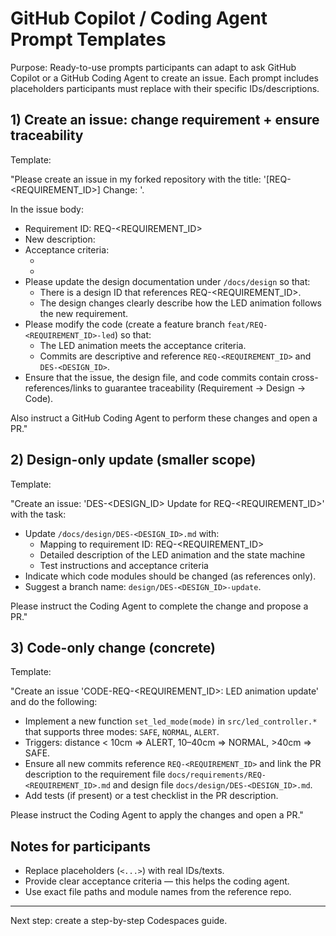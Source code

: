# GitHub Copilot / Coding Agent Prompt Templates

Purpose: Ready-to-use prompts participants can adapt to ask GitHub Copilot or a GitHub Coding Agent to create an issue. Each prompt includes placeholders participants must replace with their specific IDs/descriptions.

## 1) Create an issue: change requirement + ensure traceability

Template:

"Please create an issue in my forked repository with the title: '[REQ-<REQUIREMENT_ID>] Change: <short description>'.

In the issue body:
- Requirement ID: REQ-<REQUIREMENT_ID>
- New description: <full new requirement description>
- Acceptance criteria:
  - <AC1>
  - <AC2>
- Please update the design documentation under `/docs/design` so that:
  - There is a design ID that references REQ-<REQUIREMENT_ID>.
  - The design changes clearly describe how the LED animation follows the new requirement.
- Please modify the code (create a feature branch `feat/REQ-<REQUIREMENT_ID>-led`) so that:
  - The LED animation meets the acceptance criteria.
  - Commits are descriptive and reference `REQ-<REQUIREMENT_ID>` and `DES-<DESIGN_ID>`.
- Ensure that the issue, the design file, and code commits contain cross-references/links to guarantee traceability (Requirement → Design → Code).

Also instruct a GitHub Coding Agent to perform these changes and open a PR."

## 2) Design-only update (smaller scope)

Template:

"Create an issue: 'DES-<DESIGN_ID> Update for REQ-<REQUIREMENT_ID>' with the task:
- Update `/docs/design/DES-<DESIGN_ID>.md` with:
  - Mapping to requirement ID: REQ-<REQUIREMENT_ID>
  - Detailed description of the LED animation and the state machine
  - Test instructions and acceptance criteria
- Indicate which code modules should be changed (as references only).
- Suggest a branch name: `design/DES-<DESIGN_ID>-update`.

Please instruct the Coding Agent to complete the change and propose a PR."

## 3) Code-only change (concrete)

Template:

"Create an issue 'CODE-REQ-<REQUIREMENT_ID>: LED animation update' and do the following:
- Implement a new function `set_led_mode(mode)` in `src/led_controller.*` that supports three modes: `SAFE`, `NORMAL`, `ALERT`.
- Triggers: distance < 10cm => ALERT, 10–40cm => NORMAL, >40cm => SAFE.
- Ensure all new commits reference `REQ-<REQUIREMENT_ID>` and link the PR description to the requirement file `docs/requirements/REQ-<REQUIREMENT_ID>.md` and design file `docs/design/DES-<DESIGN_ID>.md`.
- Add tests (if present) or a test checklist in the PR description.

Please instruct the Coding Agent to apply the changes and open a PR."

## Notes for participants
- Replace placeholders (`<...>`) with real IDs/texts.
- Provide clear acceptance criteria — this helps the coding agent.
- Use exact file paths and module names from the reference repo.

---

Next step: create a step-by-step Codespaces guide.
